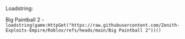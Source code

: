 Loadstring:

Big Paintball 2 - ```loadstring(game:HttpGet("https://raw.githubusercontent.com/Zenith-Exploits-Empire/Roblox/refs/heads/main/Big Paintball 2"))()```

